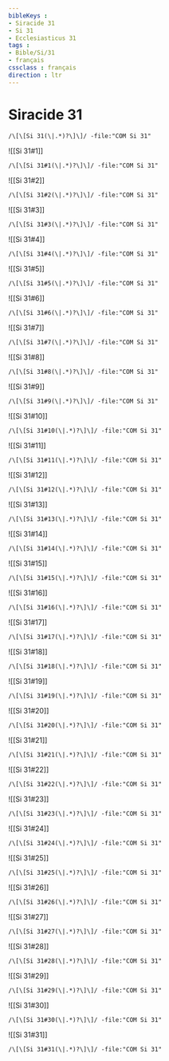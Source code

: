 ```yaml
---
bibleKeys : 
- Siracide 31
- Si 31
- Ecclesiasticus 31
tags : 
- Bible/Si/31
- français
cssclass : français
direction : ltr
---
```


# Siracide 31

```query
/\[\[Si 31(\|.*)?\]\]/ -file:"COM Si 31"
```



![[Si 31#1]]

```query
/\[\[Si 31#1(\|.*)?\]\]/ -file:"COM Si 31"
```

![[Si 31#2]]

```query
/\[\[Si 31#2(\|.*)?\]\]/ -file:"COM Si 31"
```

![[Si 31#3]]

```query
/\[\[Si 31#3(\|.*)?\]\]/ -file:"COM Si 31"
```

![[Si 31#4]]

```query
/\[\[Si 31#4(\|.*)?\]\]/ -file:"COM Si 31"
```

![[Si 31#5]]

```query
/\[\[Si 31#5(\|.*)?\]\]/ -file:"COM Si 31"
```

![[Si 31#6]]

```query
/\[\[Si 31#6(\|.*)?\]\]/ -file:"COM Si 31"
```

![[Si 31#7]]

```query
/\[\[Si 31#7(\|.*)?\]\]/ -file:"COM Si 31"
```

![[Si 31#8]]

```query
/\[\[Si 31#8(\|.*)?\]\]/ -file:"COM Si 31"
```

![[Si 31#9]]

```query
/\[\[Si 31#9(\|.*)?\]\]/ -file:"COM Si 31"
```

![[Si 31#10]]

```query
/\[\[Si 31#10(\|.*)?\]\]/ -file:"COM Si 31"
```

![[Si 31#11]]

```query
/\[\[Si 31#11(\|.*)?\]\]/ -file:"COM Si 31"
```

![[Si 31#12]]

```query
/\[\[Si 31#12(\|.*)?\]\]/ -file:"COM Si 31"
```

![[Si 31#13]]

```query
/\[\[Si 31#13(\|.*)?\]\]/ -file:"COM Si 31"
```

![[Si 31#14]]

```query
/\[\[Si 31#14(\|.*)?\]\]/ -file:"COM Si 31"
```

![[Si 31#15]]

```query
/\[\[Si 31#15(\|.*)?\]\]/ -file:"COM Si 31"
```

![[Si 31#16]]

```query
/\[\[Si 31#16(\|.*)?\]\]/ -file:"COM Si 31"
```

![[Si 31#17]]

```query
/\[\[Si 31#17(\|.*)?\]\]/ -file:"COM Si 31"
```

![[Si 31#18]]

```query
/\[\[Si 31#18(\|.*)?\]\]/ -file:"COM Si 31"
```

![[Si 31#19]]

```query
/\[\[Si 31#19(\|.*)?\]\]/ -file:"COM Si 31"
```

![[Si 31#20]]

```query
/\[\[Si 31#20(\|.*)?\]\]/ -file:"COM Si 31"
```

![[Si 31#21]]

```query
/\[\[Si 31#21(\|.*)?\]\]/ -file:"COM Si 31"
```

![[Si 31#22]]

```query
/\[\[Si 31#22(\|.*)?\]\]/ -file:"COM Si 31"
```

![[Si 31#23]]

```query
/\[\[Si 31#23(\|.*)?\]\]/ -file:"COM Si 31"
```

![[Si 31#24]]

```query
/\[\[Si 31#24(\|.*)?\]\]/ -file:"COM Si 31"
```

![[Si 31#25]]

```query
/\[\[Si 31#25(\|.*)?\]\]/ -file:"COM Si 31"
```

![[Si 31#26]]

```query
/\[\[Si 31#26(\|.*)?\]\]/ -file:"COM Si 31"
```

![[Si 31#27]]

```query
/\[\[Si 31#27(\|.*)?\]\]/ -file:"COM Si 31"
```

![[Si 31#28]]

```query
/\[\[Si 31#28(\|.*)?\]\]/ -file:"COM Si 31"
```

![[Si 31#29]]

```query
/\[\[Si 31#29(\|.*)?\]\]/ -file:"COM Si 31"
```

![[Si 31#30]]

```query
/\[\[Si 31#30(\|.*)?\]\]/ -file:"COM Si 31"
```

![[Si 31#31]]

```query
/\[\[Si 31#31(\|.*)?\]\]/ -file:"COM Si 31"
```

